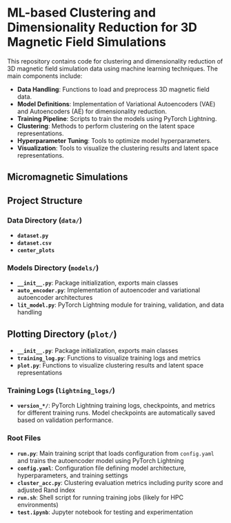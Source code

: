 # ML-based Clustering and Dimensionality Reduction for 3D Magnetic Field Simulations

This repository contains code for clustering and dimensionality reduction of 3D magnetic field simulation data using machine learning techniques. The main components include:
- **Data Handling**: Functions to load and preprocess 3D magnetic field data.
- **Model Definitions**: Implementation of Variational Autoencoders (VAE) and Autoencoders (AE) for dimensionality reduction.
- **Training Pipeline**: Scripts to train the models using PyTorch Lightning.
- **Clustering**: Methods to perform clustering on the latent space representations.
- **Hyperparameter Tuning**: Tools to optimize model hyperparameters.
- **Visualization**: Tools to visualize the clustering results and latent space representations.

## Micromagnetic Simulations


## Project Structure

### Data Directory (**`data/`**)

- **`dataset.py`**
- **`dataset.csv`**
- **`center_plots`**

### Models Directory (**`models/`**)

- **`__init__.py`**: Package initialization, exports main classes
- **`auto_encoder.py`**: Implementation of autoencoder and variational autoencoder architectures
- **`lit_model.py`**: PyTorch Lightning module for training, validation, and data handling

## Plotting Directory (**`plot/`**)

- **`__init__.py`**: Package initialization, exports main classes
- **`training_log.py`**: Functions to visualize training logs and metrics
- **`plot.py`**: Functions to visualize clustering results and latent space representations

### Training Logs (**`lightning_logs/`**)

- **`version_*/`**: PyTorch Lightning training logs, checkpoints, and metrics for different training runs. Model checkpoints are automatically saved based on validation performance.

### Root Files

- **`run.py`**: Main training script that loads configuration from `config.yaml` and trains the autoencoder model using PyTorch Lightning
- **`config.yaml`**: Configuration file defining model architecture, hyperparameters, and training settings
- **`cluster_acc.py`**: Clustering evaluation metrics including purity score and adjusted Rand index
- **`run.sh`**: Shell script for running training jobs (likely for HPC environments)
- **`test.ipynb`**: Jupyter notebook for testing and experimentation

